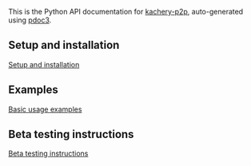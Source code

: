 This is the Python API documentation for [kachery-p2p](https://github.com/flatironinstitute/kachery-p2p), auto-generated using [pdoc3](https://pdoc3.github.io/pdoc/doc/pdoc/#gsc.tab=0).

## Setup and installation

[Setup and installation](https://github.com/flatironinstitute/kachery-p2p/blob/main/doc/setup_and_installation.md)

## Examples

[Basic usage examples](https://github.com/flatironinstitute/kachery-p2p/blob/main/doc/basic_usage_examples.md)

## Beta testing instructions

[Beta testing instructions](https://github.com/flatironinstitute/kachery-p2p/blob/main/doc/beta_testing_instructions.md)

